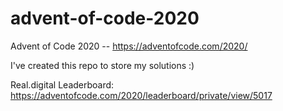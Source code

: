 # advent-of-code-2020
Advent of Code 2020 -- https://adventofcode.com/2020/

I've created this repo to store my solutions :)

Real.digital Leaderboard: https://adventofcode.com/2020/leaderboard/private/view/5017
